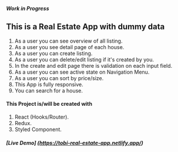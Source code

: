 ***Work in Progress***

## This is a Real Estate App with dummy data

1. As a user you can see overview of all listing.
2. As a user you see detail page of each house.
3. As a user you can create listing.
4. As a user you can delete/edit listing if it's created by you.
5. In the create and edit page there is validation on each input field.
6. As a user you can see active state on Navigation Menu.
7. As a user you can sort by price/size.
8. This App is fully responsive.
9. You can search for a house.

#### This Project is/will be created with 
1. React (Hooks/Router).
2. Redux.
3. Styled Component.


##### [Live Demo] (https://tobi-real-estate-app.netlify.app/)
